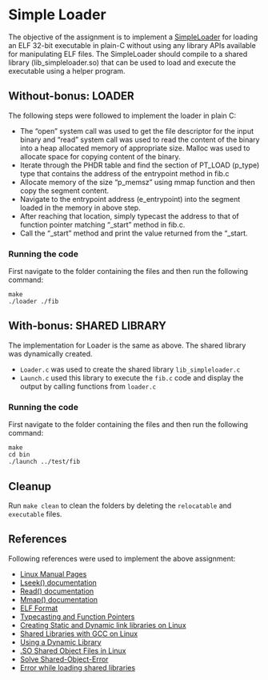 # Simple Loader
The objective of the assignment is to implement a [SimpleLoader](https://en.wikipedia.org/wiki/Loader_(computing)) for loading an ELF 32-bit executable in plain-C without using any library APIs available for manipulating ELF files. The SimpleLoader should compile to a shared library (lib_simpleloader.so) that can be used to load and execute the executable using a helper program.

## Without-bonus: LOADER
The following steps were followed to implement the loader in plain C:
- The “open” system call was used to get the file descriptor for the input binary and “read” system call was used to read the content of the binary into a heap allocated memory of appropriate size. Malloc was used to allocate space for copying content of the binary.
- Iterate through the PHDR table and find the section of PT_LOAD (p_type) type that contains the address of the entrypoint method in fib.c
- Allocate memory of the size “p_memsz” using mmap function and then copy the segment content.
- Navigate to the entrypoint address (e_entrypoint) into the segment loaded in the memory in above step. 
- After reaching that location, simply typecast the address to that of function pointer matching “_start” method in fib.c. 
- Call the “_start” method and print the value returned from the “_start.

### Running the code
First navigate to the folder containing the files and then run the following command:
```
make
./loader ./fib
```

## With-bonus: SHARED LIBRARY
The implementation for Loader is the same as above.
The shared library was dynamically created.
- `Loader.c` was used to create the shared library `lib_simpleloader.c`
- `Launch.c` used this library to execute the `fib.c` code and display the output by calling functions from `loader.c`

### Running the code
First navigate to the folder containing the files and then run the following command:
```
make
cd bin
./launch ../test/fib
```

## Cleanup
Run `make clean` to clean the folders by deleting the `relocatable` and `executable` files.

## References
Following references were used to implement the above assignment:
- [Linux Manual Pages](https://man7.org/linux/man-pages/man5/elf.5.html)
- [Lseek() documentation](https://www.ibm.com/docs/en/i/7.4?topic=ssw_ibm_i_74/apis/lseek.html)
- [Read() documentation](https://www.ibm.com/docs/en/i/7.4?topic=ssw_ibm_i_74/apis/read.html)
- [Mmap() documentation](https://www.ibm.com/docs/en/i/7.4?topic=ssw_ibm_i_74/apis/mmap.html)
- [ELF Format](https://www.ics.uci.edu/~aburtsev/238P/hw/hw3-elf/hw3-elf.html#7)
- [Typecasting and Function Pointers](https://hackaday.com/2018/05/02/directly-executing-chunks-of-memory-function-pointers-in-c/)
- [Creating Static and Dynamic link libraries on Linux](https://stackoverflow.com/questions/480764/linux-error-while-loading-shared-libraries-cannot-open-shared-object-file-no-s)
- [Shared Libraries with GCC on Linux](https://www.cprogramming.com/tutorial/shared-libraries-linux-gcc.html)
- [Using a Dynamic Library](https://youtu.be/pkMg_df8gHs)
- [.SO Shared Object Files in Linux](https://youtu.be/CqUuNCZMGJU)
- [Solve Shared-Object-Error](https://www.cprogramming.com/tutorial/shared-libraries-linux-gcc.html)
- [Error while loading shared libraries](https://stackoverflow.com/questions/480764/linux-error-while-loading-shared-libraries-cannot-open-shared-object-file-no-s)